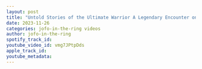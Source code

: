 ```yaml
---
layout: post
title: "Untold Stories of the Ultimate Warrior A Legendary Encounter on the Highway"
date: 2023-11-26
categories: jofo-in-the-ring videos
author: jofo-in-the-ring
spotify_track_id: 
youtube_video_id: vmg7JPtpDds
apple_track_id: 
youtube_metadata: 
---
```

